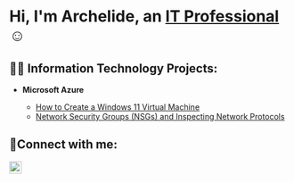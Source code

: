 <h1>Hi, I'm Archelide, an <a href="https://www.linkedin.com/in/archelide-pierre-jeune">IT Professional</a>☺</h1>

<h2>👨‍💻 Information Technology Projects:</h2>


- <b>Microsoft Azure</b>

  - [How to Create a Windows 11 Virtual Machine](https://github.com/Archie735/How-to-Create-a-Windows-11-Virtual-Machine/blob/main/README.md)
  - [Network Security Groups (NSGs) and Inspecting Network Protocols](https://github.com/Archie735/NSG-and-Inspecting-Protocols)
  


<h2>🤳Connect with me:</h2>


[<img align="left" alt="Josh | LinkedIn" width="22px" src="https://cdn.jsdelivr.net/npm/simple-icons@v3/icons/linkedin.svg" />][linkedin]



[linkedin]:https://www.linkedin.com/in/archelide-pierre-jeune
